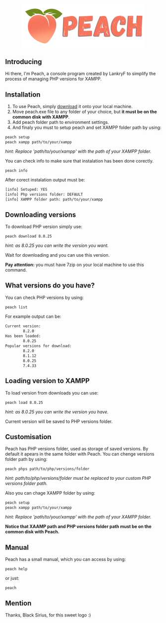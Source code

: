 <p align="center"><img src="https://raw.githubusercontent.com/lankryf/gallery/master/peach.png" width="400" alt="Laravel Logo"></p>

## Introducing
Hi there, I'm Peach, a console program created by LankryF to simplify the process of managing PHP versions for XAMPP.

## Installation
1. To use Peach, simply [download](https://sourceforge.net/projects/lankryf-peach/files/latest/download) it onto your local machine.
2. Move peach.exe file to any folder of your choice, but **it must be on the common disk with XAMPP**.
3. Add peach folder path to environment settings.
4. And finaly you must to setup peach and set XAMPP folder path by using:
```
peach setup
peach xampp path/to/your/xampp
```
_hint: Replace 'path/to/your/xampp' with the path of your XAMPP folder._

You can check info to make sure that instalation has been done corectly.
```
peach info
```
After corect instalation output must be:
```
[info] Setuped: YES
[info] Php versions folder: DEFAULT
[info] XAMPP folder path: path/to/your/xampp
```

## Downloading versions
To download PHP version simply use:
```
peach download 8.0.25
```
_hint: as 8.0.25 you can write the version you want._

Wait for downloading and you can use this version.

__Pay attention:__ you must have 7zip on your local machine to use this command.

## What versions do you have?
You can check PHP versions by using:
```
peach list
```
For example output can be:
```
Current version:
        8.2.0
Has been loaded:
        8.0.25
Popular versions for download:
        8.2.0
        8.1.12
        8.0.25
        7.4.33
```

## Loading version to XAMPP
To load version from downloads you can use:
```
peach load 8.0.25
```
_hint: as 8.0.25 you can write the version you have._

Current version will be saved to PHP versions folder.

## Customisation
Peach has PHP versions folder, used as storage of saved versions. By default it apears in the same folder with Peach. You can chenge versions folder path by using:
```
peach phps path/to/php/versions/folder
```
_hint:  path/to/php/versions/folder must be replaced to your custom PHP versions folder path._

Also you can chage XAMPP folder by using:
```
peach setup
peach xampp path/to/your/xampp
```
_hint: Replace 'path/to/your/xampp' with the path of your XAMPP folder._

**Notice that XAAMP path and PHP versions folder path must be on the common disk with Peach.**

## Manual
Peach has a small manual, which you can access by using:
```
peach help
```
or just:
```
peach
```
## Mention
Thanks, Black Sirius, for this sweet logo :)